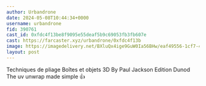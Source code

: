 ```yaml
---
author: Urbandrone
date: 2024-05-08T10:44:34+0000
username: urbandrone
fid: 390761
cast_id: 0xfdc4f13be8f9095e55deaf5b9c69053fb3fb607e
cast: https://farcaster.xyz/urbandrone/0xfdc4f13b
image: https://imagedelivery.net/BXluQx4ige9GuW0Ia56BHw/eaf49556-1cf7-42b2-81de-6e5db73b7800/original
layout: post
---
```


Techniques de pliage
Boîtes et objets 3D
By Paul Jackson
Edition Dunod
The uv unwrap made simple 👍

<img src='https://imagedelivery.net/BXluQx4ige9GuW0Ia56BHw/eaf49556-1cf7-42b2-81de-6e5db73b7800/original' alt='' referrerpolicy='no-referrer'/>
<img src='https://imagedelivery.net/BXluQx4ige9GuW0Ia56BHw/1d556a9c-e5db-4f97-dcff-dbd8ab7c5800/original' alt='' referrerpolicy='no-referrer'/>
